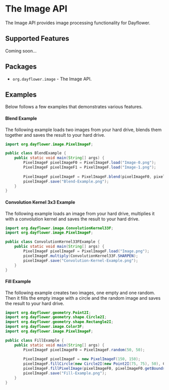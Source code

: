 The Image API
=============
The Image API provides image processing functionality for Dayflower.

Supported Features
------------------
Coming soon...

Packages
--------
* `org.dayflower.image` - The Image API.

Examples
--------
Below follows a few examples that demonstrates various features.

#### Blend Example
The following example loads two images from your hard drive, blends them together and saves the result to your hard drive.
```java
import org.dayflower.image.PixelImageF;

public class BlendExample {
    public static void main(String[] args) {
        PixelImageF pixelImageF0 = PixelImageF.load("Image-0.png");
        PixelImageF pixelImageF1 = PixelImageF.load("Image-1.png");
        
        PixelImageF pixelImageF = PixelImageF.blend(pixelImageF0, pixelImageF1, 0.5F);
        pixelImageF.save("Blend-Example.png");
    }
}
```

#### Convolution Kernel 3x3 Example
The following example loads an image from your hard drive, multiplies it with a convolution kernel and saves the result to your hard drive.
```java
import org.dayflower.image.ConvolutionKernel33F;
import org.dayflower.image.PixelImageF;

public class ConvolutionKernel33FExample {
    public static void main(String[] args) {
        PixelImageF pixelImageF = PixelImageF.load("Image.png");
        pixelImageF.multiply(ConvolutionKernel33F.SHARPEN);
        pixelImageF.save("Convolution-Kernel-Example.png");
    }
}
```

#### Fill Example
The following example creates two images, one empty and one random. Then it fills the empty image with a circle and the random image and saves the result to your hard drive.
```java
import org.dayflower.geometry.Point2I;
import org.dayflower.geometry.shape.Circle2I;
import org.dayflower.geometry.shape.Rectangle2I;
import org.dayflower.image.Color3F;
import org.dayflower.image.PixelImageF;

public class FillExample {
    public static void main(String[] args) {
        PixelImageF pixelImageF0 = PixelImageF.random(50, 50);
        
        PixelImageF pixelImageF = new PixelImageF(150, 150);
        pixelImageF.fillCircle(new Circle2I(new Point2I(75, 75), 50), Color3F.RED);
        pixelImageF.fillPixelImage(pixelImageF0, pixelImageF0.getBounds(), new Rectangle2I(new Point2I(50, 50), new Point2I(100, 100)));
        pixelImageF.save("Fill-Example.png");
    }
}
```